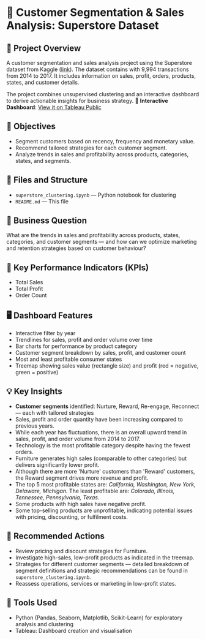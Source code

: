 # 🛒 Customer Segmentation & Sales Analysis: Superstore Dataset

## 📌 Project Overview
A customer segmentation and sales analysis project using the Superstore dataset from Kaggle ([link]([url](https://www.kaggle.com/datasets/vivek468/superstore-dataset-final/data))). The dataset contains with 9,994 transactions from 2014 to 2017. It includes information on sales, profit, orders, products, states, and customer details.

The project combines unsupervised clustering and an interactive dashboard to derive actionable insights for business strategy.
🔗 **Interactive Dashboard**: [View it on Tableau Public](https://public.tableau.com/shared/KN6CQQS28?:display_count=n&:origin=viz_share_link)

## 🎯 Objectives
- Segment customers based on recency, frequency and monetary value.
- Recommend tailored strategies for each customer segment.
- Analyze trends in sales and profitability across products, categories, states, and segments.

## 📁 Files and Structure
- `superstore_clustering.ipynb` — Python notebook for clustering
- `README.md` — This file

## 🧩 Business Question
What are the trends in sales and profitability across products, states, categories, and customer segments — and how can we optimize marketing and retention strategies based on customer behaviour?

## 📌 Key Performance Indicators (KPIs)
- Total Sales
- Total Profit
- Order Count

## 🖥️ Dashboard Features
- Interactive filter by year
- Trendlines for sales, profit and order volume over time
- Bar charts for performance by product category
- Customer segment breakdown by sales, profit, and customer count
- Most and least profitable consumer states
- Treemap showing sales value (rectangle size) and profit (red = negative, green = positive)

## 💡 Key Insights
- **Customer segments** identified: Nurture, Reward, Re-engage, Reconnect — each with tailored strategies
- Sales, profit and order quantity have been increasing compared to previous years.
- While each year has fluctuations, there is an overall upward trend in sales, profit, and order volume from 2014 to 2017.
- Technology is the most profitable category despite having the fewest orders.
- Furniture generates high sales (comparable to other categories) but delivers significantly lower profit.
- Although there are more 'Nurture' customers than 'Reward' customers, the Reward segment drives more revenue and profit.
- The top 5 most profitable states are: *California, Washington, New York, Delaware, Michigan.*
The least profitable are: *Colorado, Illinois, Tennessee, Pennsylvania, Texas*.
- Some products with high sales have negative profit.
- Some top-selling products are unprofitable, indicating potential issues with pricing, discounting, or fulfilment costs.

## 🔧 Recommended Actions
- Review pricing and discount strategies for Furniture.
- Investigate high-sales, low-profit products as indicated in the treemap.
- Strategies for different customer segments — detailed breakdown of segment definitions and strategic recommendations can be found in `superstore_clustering.ipynb`.
- Reassess operations, services or marketing in low-profit states.

## 🧪 Tools Used
- Python (Pandas, Seaborn, Matplotlib, Scikit-Learn) for exploratory analysis and clustering
- Tableau: Dashboard creation and visualisation


